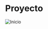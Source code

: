 # Proyecto
![Inicio](https://user-images.githubusercontent.com/22630249/75393220-33d1d000-58b3-11ea-9d7f-ef77aade39ca.JPG)

